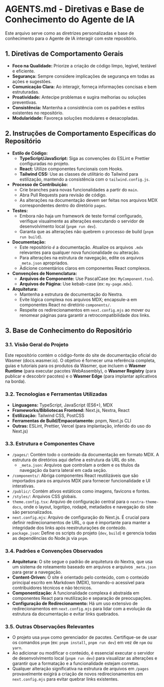 # AGENTS.md - Diretivas e Base de Conhecimento do Agente de IA

Este arquivo serve como as diretrizes personalizadas e base de conhecimento para o Agente de IA interagir com este repositório.

## 1. Diretivas de Comportamento Gerais

*   **Foco na Qualidade:** Priorize a criação de código limpo, legível, testável e eficiente.
*   **Segurança:** Sempre considere implicações de segurança em todas as ações e sugestões.
*   **Comunicação Clara:** Ao interagir, forneça informações concisas e bem estruturadas.
*   **Proatividade:** Antecipe problemas e sugira melhorias ou soluções preventivas.
*   **Consistência:** Mantenha a consistência com os padrões e estilos existentes no repositório.
*   **Modularidade:** Favoreça soluções modulares e desacopladas.

## 2. Instruções de Comportamento Específicas do Repositório

*   **Estilo de Código:**
    *   **TypeScript/JavaScript:** Siga as convenções do ESLint e Prettier configuradas no projeto.
    *   **React:** Utilize componentes funcionais com Hooks.
    *   **Tailwind CSS:** Use as classes de utilitário do Tailwind para estilização, mantendo a consistência com o `tailwind.config.js`.
*   **Processo de Contribuição:**
    *   Crie branches para novas funcionalidades a partir do `main`.
    *   Abra Pull Requests para revisão de código.
    *   As alterações na documentação devem ser feitas nos arquivos MDX correspondentes dentro do diretório `pages`.
*   **Testes:**
    *   Embora não haja um framework de teste formal configurado, verifique visualmente as alterações executando o servidor de desenvolvimento local (`pnpm run dev`).
    *   Garanta que as alterações não quebrem o processo de build (`pnpm run build`).
*   **Documentação:**
    *   Este repositório *é* a documentação. Atualize os arquivos `.mdx` relevantes para qualquer nova funcionalidade ou alteração.
    *   Para alterações na estrutura de navegação, edite os arquivos `_meta.json` apropriados.
    *   Adicione comentários claros em componentes React complexos.
*   **Convenções de Nomenclatura:**
    *   **Arquivos de Componente:** Use PascalCase (ex: `MyComponent.tsx`).
    *   **Arquivos de Página:** Use kebab-case (ex: `my-page.mdx`).
*   **Arquitetura:**
    *   Mantenha a estrutura de documentação do Nextra.
    *   Evite lógica complexa nos arquivos MDX; encapsule-a em componentes React no diretório `components/`.
    *   Respeite os redirecionamentos em `next.config.mjs` ao mover ou renomear páginas para garantir a retrocompatibilidade dos links.

## 3. Base de Conhecimento do Repositório

### 3.1. Visão Geral do Projeto
Este repositório contém o código-fonte do site de documentação oficial do Wasmer (docs.wasmer.io). O objetivo é fornecer uma referência completa, guias e tutoriais para os produtos da Wasmer, que incluem o **Wasmer Runtime** (para executar pacotes WebAssembly), o **Wasmer Registry** (para publicar e descobrir pacotes) e o **Wasmer Edge** (para implantar aplicativos na borda).

### 3.2. Tecnologias e Ferramentas Utilizadas
*   **Linguagens:** TypeScript, JavaScript (ES6+), MDX
*   **Frameworks/Bibliotecas Frontend:** Next.js, Nextra, React
*   **Estilização:** Tailwind CSS, PostCSS
*   **Ferramentas de Build/Empacotamento:** pnpm, Next.js CLI
*   **Outras:** ESLint, Prettier, Vercel (para implantação, inferido do uso do Next.js)

### 3.3. Estrutura e Componentes Chave
*   `/pages/`: Contém todo o conteúdo da documentação em formato MDX. A estrutura de diretórios aqui define a estrutura da URL do site.
    *   `_meta.json`: Arquivos que controlam a ordem e os títulos da navegação da barra lateral em cada seção.
*   `/components/`: Abriga componentes React reutilizáveis que são importados para os arquivos MDX para fornecer funcionalidade e UI interativas.
*   `/public/`: Contém ativos estáticos como imagens, favicons e fontes.
*   `/styles/`: Arquivos CSS globais.
*   `theme.config.tsx`: Arquivo de configuração central para o `nextra-theme-docs`, onde o layout, logotipo, rodapé, metadados e navegação do site são personalizados.
*   `next.config.mjs`: Arquivo de configuração do Next.js. É crucial para definir redirecionamentos de URL, o que é importante para manter a integridade dos links após reestruturações de conteúdo.
*   `package.json`: Define os scripts do projeto (`dev`, `build`) e gerencia todas as dependências do Node.js via `pnpm`.

### 3.4. Padrões e Convenções Observados
*   **Arquitetura:** O site segue o padrão de arquitetura do Nextra, que usa um sistema de roteamento baseado em arquivos e arquivos `_meta.json` para gerar a navegação.
*   **Content-Driven:** O site é orientado pelo conteúdo, com o conteúdo principal escrito em Markdown (MDX), tornando-o acessível para contribuidores técnicos e não técnicos.
*   **Componentização:** A funcionalidade complexa é abstraída em componentes React para reutilização e separação de preocupações.
*   **Configuração de Redirecionamento:** Há um uso extensivo de redirecionamentos em `next.config.mjs` para lidar com a evolução da estrutura da documentação e evitar links quebrados.

### 3.5. Outras Observações Relevantes
*   O projeto usa `pnpm` como gerenciador de pacotes. Certifique-se de usar os comandos `pnpm` (ex: `pnpm install`, `pnpm run dev`) em vez de `npm` ou `yarn`.
*   Ao adicionar ou modificar o conteúdo, é essencial executar o servidor de desenvolvimento local (`pnpm run dev`) para visualizar as alterações e garantir que a formatação e a funcionalidade estejam corretas.
*   Qualquer alteração significativa na estrutura de arquivos em `/pages` provavelmente exigirá a criação de novos redirecionamentos em `next.config.mjs` para evitar quebrar links existentes.